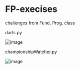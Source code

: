 # FP-execises
challenges from Fund. Prog. class

darts.py

![image](https://user-images.githubusercontent.com/42943782/143141131-006eec2a-c086-4cd9-8250-26a81d4e4926.png)


championshipWatcher.py

![image](https://user-images.githubusercontent.com/42943782/144148703-1e378fa0-96ad-4456-9a09-437f63f0c8d9.png)
